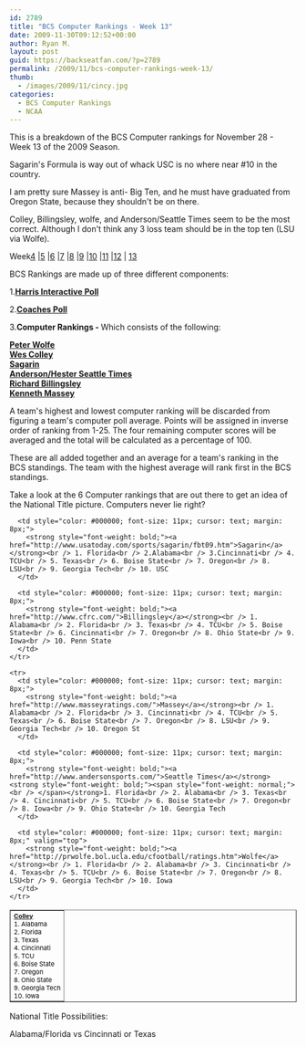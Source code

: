 ```yaml
---
id: 2789
title: "BCS Computer Rankings - Week 13"
date: 2009-11-30T09:12:52+00:00
author: Ryan M.
layout: post
guid: https://backseatfan.com/?p=2789
permalink: /2009/11/bcs-computer-rankings-week-13/
thumb:
  - /images/2009/11/cincy.jpg
categories:
  - BCS Computer Rankings
  - NCAA
---
```


<div class="entry">
  <p>
    This is a breakdown of the BCS Computer rankings for November 28 - Week 13 of the 2009 Season.
  </p>

  <p>
    Sagarin's Formula is way out of whack USC is no where near #10 in the country.
  </p>

  <p>
    I am pretty sure Massey is anti- Big Ten, and he must have graduated from Oregon State, because they shouldn't be on there.
  </p>

  <p>
    Colley, Billingsley, wolfe, and Anderson/Seattle Times seem to be the most correct. Although I don't think any 3 loss team should be in the top ten (LSU via Wolfe).
  </p>

  <p>
    Week<a href="https://backseatfan.com/index.php/2009/10/bcs-computer-rankings">4</a> |<a href="https://backseatfan.com/index.php/2009/10/bcs-computer-rankings-week-5/">5</a> |<a href="https://backseatfan.com/index.php/2009/10/bcs-computer-rankings-week-6/">6</a> |<a href="https://backseatfan.com/index.php/2009/10/bcs-computer-rankings-week-7/">7</a> |<a href="https://backseatfan.com/index.php/2009/10/bcs-computer-rankings-week-8">8</a> |<a href="https://backseatfan.com/index.php/2009/11/bcs-computer-rankings-week-9/ ">9</a> |<a href="https://backseatfan.com/index.php/2009/11/bcs-computer-rankings-week-10/">10</a> |<a href="https://backseatfan.com/index.php/2009/11/bcs-computer-rankings-week-10/">11</a> |<a href="https://backseatfan.com/index.php/2009/11/bcs-computer-rankings-week-12/ ">12</a> | <a href="https://backseatfan.com/index.php/2009/11/bcs-computer-rankings-week-13">13</a>
  </p>

  <p>
    BCS Rankings are made up of three different components:
  </p>

  <p>
    1.<strong style="font-weight: bold;"><a href="http://espn.go.com/college-football/rankings/_/poll/5">Harris Interactive Poll</a></strong>
  </p>

  <p>
    2.<strong style="font-weight: bold;"><a href="http://espn.go.com/college-football/rankings/_/poll/2">Coaches Poll</a></strong>
  </p>

  <p>
    3.<strong style="font-weight: bold;">Computer Rankings - </strong>Which consists of the following:
  </p>

  <p>
    <strong style="font-weight: bold;"><a href="http://prwolfe.bol.ucla.edu/cfootball/ratings.htm">Peter Wolfe</a></strong><br /> <a href="http://www.colleyrankings.com/"><strong style="font-weight: bold;">Wes Colley</strong></a><br /> <strong style="font-weight: bold;"><a href="http://www.usatoday.com/sports/sagarin/fbt09.htm">Sagarin</a></strong><br /> <strong style="font-weight: bold;"><a href="http://www.andersonsports.com/">Anderson/Hester Seattle Times</a></strong><br /> <strong style="font-weight: bold;"><a href="http://www.cfrc.com/">Richard Billingsley</a></strong><br /> <strong style="font-weight: bold;"><a href="http://www.masseyratings.com/">Kenneth Massey</a></strong>
  </p>

  <p>
    A team's highest and lowest computer ranking will be discarded from figuring a team's computer poll average. Points will be assigned in inverse order of ranking from 1-25. The four remaining computer scores will be averaged and the total will be calculated as a percentage of 100.
  </p>

  <p>
    These are all added together and an average for a team's ranking in the BCS standings. The team with the highest average will rank first in the BCS standings.
  </p>

  <p>
    Take a look at the 6 Computer rankings that are out there to get an idea of the National Title picture. Computers never lie right?
  </p>

  <table style="cursor: default;" border="1" cellspacing="0" cellpadding="4">
    <tr>
      <td style="color: #000000; font-size: 11px; cursor: text; margin: 8px;">
        <strong style="font-weight: bold;"><a href="http://www.colleyrankings.com/">Colley<br /> </a></strong>1. Alabama<br /> 2. Florida<br /> 3. Texas<br /> 4. Cincinnati<br /> 5. TCU<br /> 6. Boise State<br /> 7. Oregon<br /> 8. Ohio State<br /> 9. Georgia Tech<br /> 10. Iowa
      </td>

      <td style="color: #000000; font-size: 11px; cursor: text; margin: 8px;">
        <strong style="font-weight: bold;"><a href="http://www.usatoday.com/sports/sagarin/fbt09.htm">Sagarin</a></strong><br /> 1. Florida<br /> 2.Alabama<br /> 3.Cincinnati<br /> 4. TCU<br /> 5. Texas<br /> 6. Boise State<br /> 7. Oregon<br /> 8. LSU<br /> 9. Georgia Tech<br /> 10. USC
      </td>

      <td style="color: #000000; font-size: 11px; cursor: text; margin: 8px;">
        <strong style="font-weight: bold;"><a href="http://www.cfrc.com/">Billingsley</a></strong><br /> 1. Alabama<br /> 2. Florida<br /> 3. Texas<br /> 4. TCU<br /> 5. Boise State<br /> 6. Cincinnati<br /> 7. Oregon<br /> 8. Ohio State<br /> 9. Iowa<br /> 10. Penn State
      </td>
    </tr>

    <tr>
      <td style="color: #000000; font-size: 11px; cursor: text; margin: 8px;">
        <strong style="font-weight: bold;"><a href="http://www.masseyratings.com/">Massey</a></strong><br /> 1. Alabama<br /> 2. Florida<br /> 3. Cincinnati<br /> 4. TCU<br /> 5. Texas<br /> 6. Boise State<br /> 7. Oregon<br /> 8. LSU<br /> 9. Georgia Tech<br /> 10. Oregon St
      </td>

      <td style="color: #000000; font-size: 11px; cursor: text; margin: 8px;">
        <strong style="font-weight: bold;"><a href="http://www.andersonsports.com/">Seattle Times</a></strong><strong style="font-weight: bold;"><span style="font-weight: normal;"><br /> </span></strong>1. Florida<br /> 2. Alabama<br /> 3. Texas<br /> 4. Cincinnati<br /> 5. TCU<br /> 6. Boise State<br /> 7. Oregon<br /> 8. Iowa<br /> 9. Ohio State<br /> 10. Georgia Tech
      </td>

      <td style="color: #000000; font-size: 11px; cursor: text; margin: 8px;" valign="top">
        <strong style="font-weight: bold;"><a href="http://prwolfe.bol.ucla.edu/cfootball/ratings.htm">Wolfe</a></strong><br /> 1. Florida<br /> 2. Alabama<br /> 3. Cincinnati<br /> 4. Texas<br /> 5. TCU<br /> 6. Boise State<br /> 7. Oregon<br /> 8. LSU<br /> 9. Georgia Tech<br /> 10. Iowa
      </td>
    </tr>
  </table>

  <p>
    National Title Possibilities:
  </p>

  <p>
    Alabama/Florida vs Cincinnati or Texas
  </p>
</div>
